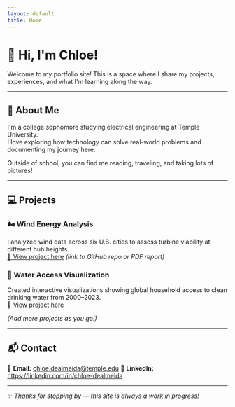```yaml
---
layout: default
title: Home
---
```


# 👋 Hi, I'm Chloe!

Welcome to my portfolio site! This is a space where I share my projects, experiences, and what I'm learning along the way.

---

## 📝 About Me
I'm a college sophomore studying electrical engineering at Temple University.  
I love exploring how technology can solve real-world problems and documenting my journey here.  

Outside of school, you can find me reading, traveling, and taking lots of pictures!

---

## 💻 Projects

### 🌬️ Wind Energy Analysis
I analyzed wind data across six U.S. cities to assess turbine viability at different hub heights.  
[🔗 View project here](https://tuprd-my.sharepoint.com/personal/tus91730_temple_edu/Documents/Classes/Sem%202/ENGR1102/Turbine%20Project/DeAlmeida_ProjectPart2_Report.pdf) *(link to GitHub repo or PDF report)*

### 🌊 Water Access Visualization
Created interactive visualizations showing global household access to clean drinking water from 2000–2023.  
[🔗 View project here](file:///C:/Users/chloe/OneDrive%20-%20Temple%20University/Classes/Sem%202/ENGR1102/DataVisualization.pdf)

*(Add more projects as you go!)*

---

## 📬 Contact
📧 **Email:** chloe.dealmeida@temple.edu 
💼 **LinkedIn:** https://linkedin.com/in/chloe-dealmeida 

---

✨ *Thanks for stopping by — this site is always a work in progress!*
